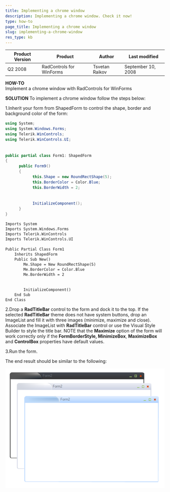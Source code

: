 ```yaml
---
title: Implementing a chrome window
description: Implementing a chrome window. Check it now!
type: how-to
page_title: Implementing a chrome window
slug: implementing-a-chrome-window
res_type: kb
---
```


|Product Version|Product|Author|Last modified|
|----|----|----|----|
|Q2 2008|RadControls for WinForms|Tsvetan Raikov|September 10, 2008|

  
**HOW-TO**  
 Implement a chrome window with RadControls for WinForms  
   
**SOLUTION**
To implement a chrome window follow the steps below:  
 
1.Inherit your form from ShapedForm to control the shape, border and background color of the form:  

````C#
using System;  
using System.Windows.Forms;  
using Telerik.WinControls;  
using Telerik.WinControls.UI;  
 
 
public partial class Form1: ShapedForm  
{  
      public Form9()  
      {  
            this.Shape = new RoundRectShape(5);  
            this.BorderColor = Color.Blue;  
            this.BorderWidth = 2;  
 
 
            InitializeComponent();  
      }  
} 

````
````VB.NET
Imports System 
Imports System.Windows.Forms 
Imports Telerik.WinControls 
Imports Telerik.WinControls.UI 
 
Public Partial Class Form1 
    Inherits ShapedForm 
    Public Sub New() 
        Me.Shape = New RoundRectShape(5) 
        Me.BorderColor = Color.Blue 
        Me.BorderWidth = 2 
        
        
        InitializeComponent() 
    End Sub 
End Class 

```` 

2.Drop a **RadTitleBar** control to the form and dock it to the top. If the selected **RadTitleBar** theme does not have system buttons, drop an ImageList and fill it with three images (minimize, maximize and close). Associate the ImageList with **RadTitleBar** control or use the Visual Style Builder to style the title bar. NOTE that the **Maximize** option of the form will work correctly only if the **FormBorderStyle, MinimizeBox**, **MaximizeBox** and **ControlBox**  properties have default values.

3.Run the form.

 
The end result should be similar to the following:  

![shapedform](images/shapedform.png)   

